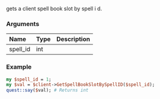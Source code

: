 gets a client spell book slot by spell i d.
### Arguments
**Name**|**Type**|**Description**
:---|:---|:---
spell_id|int|

### Example

```perl
my $spell_id = 1;
my $val = $client->GetSpellBookSlotBySpellID($spell_id);
quest::say($val); # Returns int
```